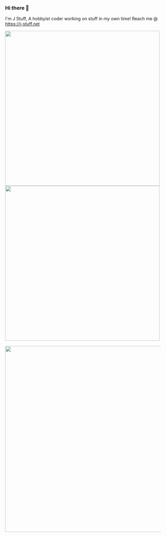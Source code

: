 ### Hi there 👋

<!--
**J-Stuff/J-Stuff** is a ✨ _special_ ✨ repository because its `README.md` (this file) appears on your GitHub profile.

Here are some ideas to get you started:

- 🔭 I’m currently working on ...
- 🌱 I’m currently learning ...
- 👯 I’m looking to collaborate on ...
- 🤔 I’m looking for help with ...
- 💬 Ask me about ...
- 📫 How to reach me: ...
- 😄 Pronouns: ...
- ⚡ Fun fact: ...
-->
I'm J Stuff, A hobbyist coder working on stuff in my own time!
Reach me @ https://j-stuff.net


<a href="https://github.com/anuraghazra/github-readme-stats">
  <img width=500 align="center" src="https://github-readme-stats.vercel.app/api/top-langs/?username=J-Stuff&show_icons=true&theme=transparent" />
</a>

<a href="https://github.com/anuraghazra/github-readme-stats">
  <img width=500 align="center" src="https://github-readme-stats.vercel.app/api?username=J-Stuff&show_icons=true&theme=transparent&show=reviews,discussions_started,discussions_answered,prs_merged,prs_merged_percentage" />
</a>
<br>
<br>
<a href="https://github.com/anuraghazra/github-readme-stats">
  <img width=600 align="center" src="https://github-readme-stats.vercel.app/api/wakatime?username=JStuff&show_icons=true&theme=transparent&layout=compact" />
</a>

